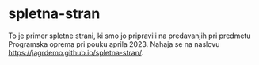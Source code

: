 # spletna-stran

To je primer spletne strani, ki smo jo pripravili na predavanjih pri predmetu Programska oprema pri pouku aprila 2023. Nahaja se na naslovu https://jagrdemo.github.io/spletna-stran/.